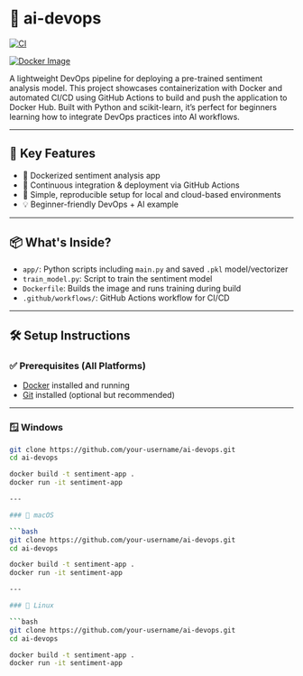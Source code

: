 # 🧠 ai-devops

[![CI](https://github.com/REX-droid-ui/ai-devops/actions/workflows/docker-image.yml/badge.svg)](https://github.com/REX-droid-ui/ai-devops/actions)

[![Docker Image](https://img.shields.io/docker/pulls/rexdroid/sentiment-app.svg?style=flat&logo=docker)](https://hub.docker.com/r/rexdroid/sentiment-app)

A lightweight DevOps pipeline for deploying a pre-trained sentiment analysis model. This project showcases containerization with Docker and automated CI/CD using GitHub Actions to build and push the application to Docker Hub. Built with Python and scikit-learn, it’s perfect for beginners learning how to integrate DevOps practices into AI workflows.

---

## 🚀 Key Features

- 🐳 Dockerized sentiment analysis app  
- 🔁 Continuous integration & deployment via GitHub Actions  
- 🔧 Simple, reproducible setup for local and cloud-based environments  
- 💡 Beginner-friendly DevOps + AI example  

---

## 📦 What's Inside?

- `app/`: Python scripts including `main.py` and saved `.pkl` model/vectorizer  
- `train_model.py`: Script to train the sentiment model  
- `Dockerfile`: Builds the image and runs training during build  
- `.github/workflows/`: GitHub Actions workflow for CI/CD  

---

## 🛠 Setup Instructions

### ✅ Prerequisites (All Platforms)

- [Docker](https://www.docker.com/products/docker-desktop/) installed and running  
- [Git](https://git-scm.com/downloads) installed (optional but recommended)  

---

### 🪟 Windows

```bash
git clone https://github.com/your-username/ai-devops.git
cd ai-devops

docker build -t sentiment-app .
docker run -it sentiment-app

---

### 🍎 macOS

```bash
git clone https://github.com/your-username/ai-devops.git
cd ai-devops

docker build -t sentiment-app .
docker run -it sentiment-app

---

### 🐧 Linux

```bash
git clone https://github.com/your-username/ai-devops.git
cd ai-devops

docker build -t sentiment-app .
docker run -it sentiment-app
